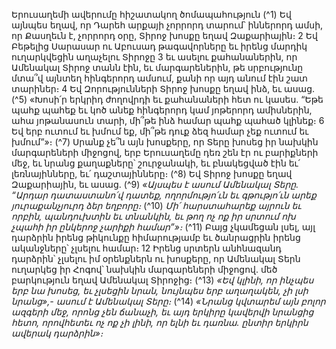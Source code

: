 
Երուսաղեմի ավերումը հիշատակող ծոմապահություն
(^1) Եվ այնպես եղավ, որ Դարեհ արքայի չորրորդ տարում՝ իններորդ ամսի, որ Քասղեւն է, չորրորդ օրը, Տիրոջ խոսքը
եղավ Զաքարիային։ 2 Եվ Բեթելից Սարասար ու Աբուսադ թագավորները եւ իրենց մարդիկ ուղարկվեցին աղաչելու
Տիրոջը 3 եւ ասելու քահանաներին, որ Ամենակալ Տիրոջ տանն էին, եւ մարգարեներին, թե սրբությունը մտա՞վ այնտեղ
հինգերորդ ամսում, քանի որ այդ անում էին շատ տարիներ։ 4 Եվ Զորությունների Տիրոջ խոսքը եղավ ինձ, եւ ասաց.
(^5) «Խոսի՛ր երկրիդ ժողովրդի եւ քահանաների հետ ու կասես. “Եթե պահք պահեք եւ կոծ անեք հինգերորդ կամ յոթերորդ
ամիսներին, ահա յոթանասուն տարի, մի՞թե ինձ համար պահք պահած կլինեք։ 6 Եվ երբ ուտում եւ խմում եք, մի՞թե դուք
ձեզ համար չեք ուտում եւ խմում”»։
(^7) Սրանք չե՞ն այն խոսքերը, որ Տերը խոսեց իր նախկին մարգարեների միջոցով, երբ Երուսաղեմը դեռ շեն էր ու
բարիքների մեջ, եւ նրանց քաղաքները՝ շուրջանակի, եւ բնակեցված էին եւ՛ լեռնայինները, եւ՛ դաշտայինները։
(^8) Եվ Տիրոջ խոսքը եղավ Զաքարիային, եւ ասաց.
(^9) _«Այսպես է ասում Ամենակալ Տերը.
“Արդար դատաստանո՛վ դատեք,
ողորմությո՛ւն եւ գթությո՛ւն արեք յուրաքանչյուրդ ձեր եղբորը։_
(^10) _Մի՛ հարստահարեք այրուն եւ որբին, պանդուխտին եւ տնանկին,
եւ թող ոչ ոք իր սրտում ոխ չպահի իր ընկերոջ չարիքի համար”»։_
(^11) Բայց չկամեցան լսել, այլ դարձրին իրենց թիկունքը հիմարությամբ եւ ծանրացրին իրենց ականջները՝ չլսելու
համար։ 12 Իրենց սրտերն անհնազանդ դարձրին՝ չլսելու իմ օրենքներն ու խոսքերը, որ Ամենակալ Տերն ուղարկեց իր
Հոգով՝ նախկին մարգարեների միջոցով. մեծ բարկություն եղավ Ամենակալ Տիրոջից։
(^13) _«Եվ կլինի,
որ ինչպես երբ նա խոսեց, եւ չլսեցին նրան,
նույնպես երբ աղաղակեն,
չի լսի նրանց»,-
ասում է Ամենակալ Տերը։_
(^14) _«Նրանց կվտարեմ այն բոլոր ազգերի մեջ, որոնց չեն ճանաչի,
եւ այդ երկիրը կավերվի նրանցից հետո,
որովհետեւ ոչ ոք չի լինի, որ ելնի եւ դառնա.
ընտիր երկիրն ավերակ դարձրին»։_

